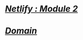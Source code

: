 
# *[Netlify : Module 2](https://jhonson-revou-m1.netlify.app/)*
# *[Domain](https://jhonson.tech/)*


